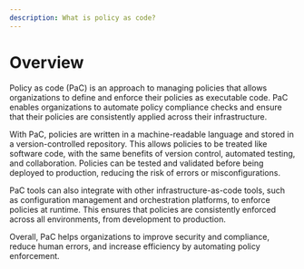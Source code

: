 ```yaml
---
description: What is policy as code?
---
```


# Overview

Policy as code (PaC) is an approach to managing policies that allows organizations to define and enforce their policies as executable code. PaC enables organizations to automate policy compliance checks and ensure that their policies are consistently applied across their infrastructure.

With PaC, policies are written in a machine-readable language and stored in a version-controlled repository. This allows policies to be treated like software code, with the same benefits of version control, automated testing, and collaboration. Policies can be tested and validated before being deployed to production, reducing the risk of errors or misconfigurations.

PaC tools can also integrate with other infrastructure-as-code tools, such as configuration management and orchestration platforms, to enforce policies at runtime. This ensures that policies are consistently enforced across all environments, from development to production.

Overall, PaC helps organizations to improve security and compliance, reduce human errors, and increase efficiency by automating policy enforcement.
